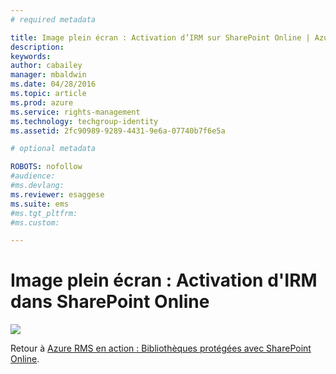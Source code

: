```yaml
---
# required metadata

title: Image plein écran : Activation d’IRM sur SharePoint Online | Azure RMS
description:
keywords:
author: cabailey
manager: mbaldwin
ms.date: 04/28/2016
ms.topic: article
ms.prod: azure
ms.service: rights-management
ms.technology: techgroup-identity
ms.assetid: 2fc90989-9289-4431-9e6a-07740b7f6e5a

# optional metadata

ROBOTS: nofollow
#audience:
#ms.devlang:
ms.reviewer: esaggese
ms.suite: ems
#ms.tgt_pltfrm:
#ms.custom:

---
```


# Image plein écran : Activation d'IRM dans SharePoint Online
![](./media/AzRMS_StoryboardSPO_1.png)

Retour à [Azure RMS en action : Bibliothèques protégées avec SharePoint Online](http://technet.microsoft.com/library/jj585026.aspx).



<!--HONumber=Apr16_HO3-->


